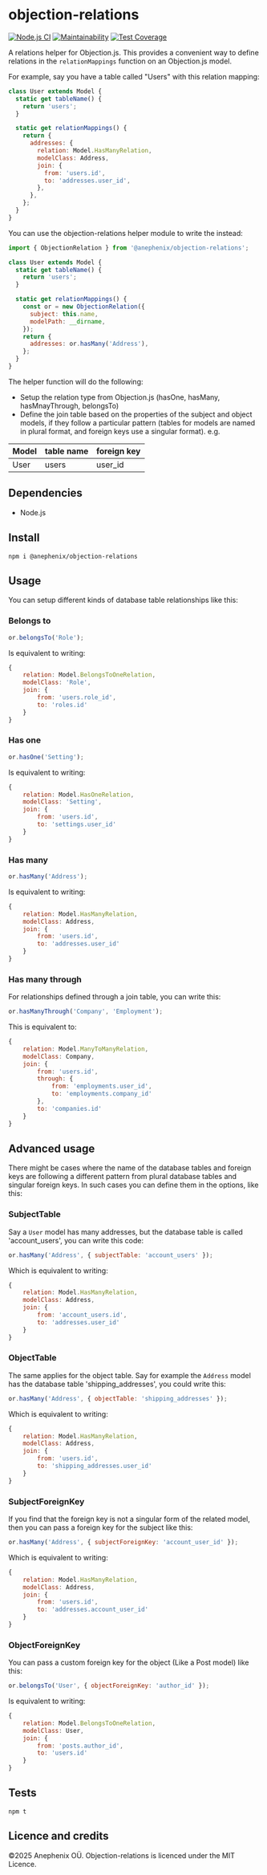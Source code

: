 # objection-relations

[![Node.js CI](https://github.com/anephenix/objection-relations/actions/workflows/node.js.yml/badge.svg)](https://github.com/anephenix/objection-relations/actions/workflows/node.js.yml) [![Maintainability](https://api.codeclimate.com/v1/badges/33642d97558a57dc7c1d/maintainability)](https://codeclimate.com/github/anephenix/objection-relations/maintainability) [![Test Coverage](https://api.codeclimate.com/v1/badges/33642d97558a57dc7c1d/test_coverage)](https://codeclimate.com/github/anephenix/objection-relations/test_coverage)

A relations helper for Objection.js. This provides a convenient way to define
relations in the `relationMappings` function on an Objection.js model.

For example, say you have a table called "Users" with this relation mapping:

```javascript
class User extends Model {
  static get tableName() {
    return 'users';
  }

  static get relationMappings() {
    return {
      addresses: {
        relation: Model.HasManyRelation,
        modelClass: Address,
        join: {
          from: 'users.id',
          to: 'addresses.user_id',
        },
      },
    };
  }
}
```

You can use the objection-relations helper module to write the instead:

```javascript
import { ObjectionRelation } from '@anephenix/objection-relations';

class User extends Model {
  static get tableName() {
    return 'users';
  }

  static get relationMappings() {
    const or = new ObjectionRelation({
      subject: this.name,
      modelPath: __dirname,
    });
    return {
      addresses: or.hasMany('Address'),
    };
  }
}
```

The helper function will do the following:

- Setup the relation type from Objection.js (hasOne, hasMany, hasMnayThrough, belongsTo)
- Define the join table based on the properties of the subject and object
  models, if they follow a particular pattern (tables for models are named in
  plural format, and foreign keys use a singular format). e.g.

| Model | table name | foreign key |
| ----- | ---------- | ----------- |
| User  | users      | user_id     |

## Dependencies

- Node.js

## Install

```shell
npm i @anephenix/objection-relations
```

## Usage

You can setup different kinds of database table relationships like this:

### Belongs to

```javascript
or.belongsTo('Role');
```

Is equivalent to writing:

```javascript
{
    relation: Model.BelongsToOneRelation,
    modelClass: 'Role',
    join: {
        from: 'users.role_id',
        to: 'roles.id'
    }
}
```

### Has one

```javascript
or.hasOne('Setting');
```

Is equivalent to writing:

```javascript
{
    relation: Model.HasOneRelation,
    modelClass: 'Setting',
    join: {
        from: 'users.id',
        to: 'settings.user_id'
    }
}
```

### Has many

```javascript
or.hasMany('Address');
```

Is equivalent to writing:

```javascript
{
    relation: Model.HasManyRelation,
    modelClass: Address,
    join: {
        from: 'users.id',
        to: 'addresses.user_id'
    }
}
```

### Has many through

For relationships defined through a join table, you can write this:

```javascript
or.hasManyThrough('Company', 'Employment');
```

This is equivalent to:

```javascript
{
    relation: Model.ManyToManyRelation,
    modelClass: Company,
    join: {
        from: 'users.id',
        through: {
            from: 'employments.user_id',
            to: 'employments.company_id'
        },
        to: 'companies.id'
    }
}
```

## Advanced usage

There might be cases where the name of the database tables and foreign keys are
following a different pattern from plural database tables and singular foreign
keys. In such cases you can define them in the options, like this:

### SubjectTable

Say a `User` model has many addresses, but the database table is called
'account_users', you can write this code:

```javascript
or.hasMany('Address', { subjectTable: 'account_users' });
```

Which is equivalent to writing:

```javascript
{
    relation: Model.HasManyRelation,
    modelClass: Address,
    join: {
        from: 'account_users.id',
        to: 'addresses.user_id'
    }
}
```

### ObjectTable

The same applies for the object table. Say for example the `Address` model has
the database table 'shipping_addresses', you could write this:

```javascript
or.hasMany('Address', { objectTable: 'shipping_addresses' });
```

Which is equivalent to writing:

```javascript
{
    relation: Model.HasManyRelation,
    modelClass: Address,
    join: {
        from: 'users.id',
        to: 'shipping_addresses.user_id'
    }
}
```

### SubjectForeignKey

If you find that the foreign key is not a singular form of the related model,
then you can pass a foreign key for the subject like this:

```javascript
or.hasMany('Address', { subjectForeignKey: 'account_user_id' });
```

Which is equivalent to writing:

```javascript
{
    relation: Model.HasManyRelation,
    modelClass: Address,
    join: {
        from: 'users.id',
        to: 'addresses.account_user_id'
    }
}
```

### ObjectForeignKey

You can pass a custom foreign key for the object (Like a Post model) like this:

```javascript
or.belongsTo('User', { objectForeignKey: 'author_id' });
```

Is equivalent to writing:

```javascript
{
    relation: Model.BelongsToOneRelation,
    modelClass: User,
    join: {
        from: 'posts.author_id',
        to: 'users.id'
    }
}
```

## Tests

```shell
npm t
```

## Licence and credits

&copy;2025 Anephenix OÜ. Objection-relations is licenced under the MIT Licence.
